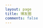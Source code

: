 ```yaml
---
layout: page
title: 博友圈
comments: false
---
```


<script data-category-id="27" data-page="posts" async src="https://blog-friend-circle.xavierskip.workers.dev/app.js"></script>
